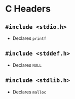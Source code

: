 # C Headers

## `#include <stdio.h>`

- Declares `printf`

## `#include <stddef.h>`

- Declares `NULL`

## `#include <stdlib.h>`

- Declares `malloc`